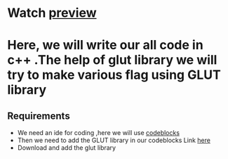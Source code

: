 # Watch [preview](https://youtu.be/zjWhfGgrvv4)
# Here, we will write our all code in c++ .The help of glut library we will try to make various flag using GLUT library


## Requirements
- We need an ide for coding ,here we will use [codeblocks](https://www.codeblocks.org/downloads/)
- Then we need to add the GLUT library in our codeblocks Link [here](https://drive.google.com/drive/folders/1fkxggA47i_293EV8dWEMdwuBNbJBsqcF?usp=sharing)
- Download and add the glut library 
